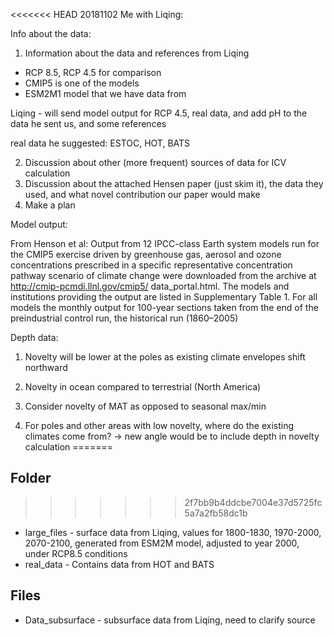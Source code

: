 <<<<<<< HEAD
20181102 Me with Liqing:

Info about the data:

1) Information about the data and references from Liqing

- RCP 8.5, RCP 4.5 for comparison
- CMIP5 is one of the models
- ESM2M1 model that we have data from

Liqing - will send model output for RCP 4.5, real data, and add pH to the data he sent us, 
and some references

real data he suggested:
ESTOC, HOT, BATS

2) Discussion about other (more frequent) sources of data for ICV calculation
3) Discussion about the attached Hensen paper (just skim it), the data they used, and what novel contribution our paper would make
4) Make a plan

Model output:

From Henson et al: Output from 12 IPCC-class Earth system models run for the CMIP5 exercise driven by greenhouse gas, aerosol and ozone concentrations prescribed in a specific representative concentration pathway scenario of climate change were downloaded from the archive at http://cmip-pcmdi.llnl.gov/cmip5/ data_portal.html. The models and institutions providing the output are listed in Supplementary Table 1. For all models the monthly output for 100-year sections taken from the end of the preindustrial control run, the historical run (1860–2005)


Depth data:



1) Novelty will be lower at the poles as existing climate envelopes shift northward

2) Novelty in ocean compared to terrestrial
 (North America)

3) Consider novelty of MAT as opposed to seasonal max/min

3) For poles and other areas with low novelty, where do the existing climates come from?
-> new angle would be to include depth in novelty calculation
=======
## Folder
>>>>>>> 2f7bb9b4ddcbe7004e37d5725fc5a7a2fb58dc1b

* large_files - surface data from Liqing, values for 1800-1830, 1970-2000, 2070-2100, generated from ESM2M model, adjusted to year 2000, under RCP8.5 conditions
* real_data - Contains data from HOT and BATS

## Files

* Data_subsurface - subsurface data from Liqing, need to clarify source
